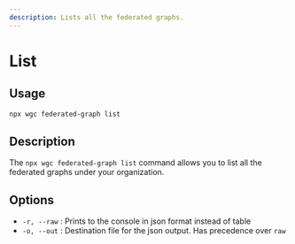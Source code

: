```yaml
---
description: Lists all the federated graphs.
---
```


# List

## Usage

```bash
npx wgc federated-graph list
```

## Description

The `npx wgc federated-graph list` command allows you to list all the federated graphs under your organization.

## Options

* `-r, --raw` : Prints to the console in json format instead of table
* `-o, --out` : Destination file for the json output. Has precedence over `raw`
